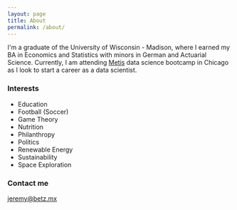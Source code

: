 ```yaml
---
layout: page
title: About
permalink: /about/
---
```


I'm a graduate of the University of Wisconsin - Madison, where I earned my BA in Economics and Statistics with minors in German and Actuarial Science. Currently, I am attending [Metis](https://www.thisismetis.com/) data science bootcamp in Chicago as I look to start a career as a data scientist.

### Interests
* Education
* Football (Soccer)
* Game Theory
* Nutrition
* Philanthropy
* Politics
* Renewable Energy
* Sustainability
* Space Exploration


### Contact me

[jeremy@betz.mx](mailto:jeremy@betz.mx)
